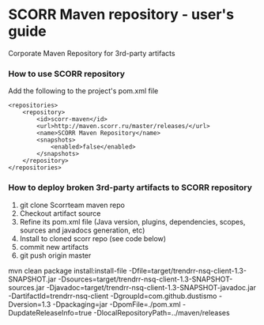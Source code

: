 SCORR Maven repository - user's guide
===

Corporate Maven Repository for 3rd-party artifacts

### How to use SCORR repository

Add the following to the project's pom.xml file

    <repositories>
        <repository>
            <id>scorr-maven</id>
            <url>http://maven.scorr.ru/master/releases/</url>
            <name>SCORR Maven Repository</name>
            <snapshots>
                <enabled>false</enabled>
            </snapshots>
        </repository>
    </repositories>

### How to deploy broken 3rd-party artifacts to SCORR repository

1. git clone Scorrteam maven repo
2. Checkout artifact source
3. Refine its pom.xml file (Java version, plugins, dependencies, scopes, sources and javadocs generation, etc)
4. Install to cloned scorr repo (see code below)
5. commit new artifacts
6. git push origin master

mvn clean package install:install-file 
  -Dfile=target/trendrr-nsq-client-1.3-SNAPSHOT.jar 
  -Dsources=target/trendrr-nsq-client-1.3-SNAPSHOT-sources.jar
  -Djavadoc=target/trendrr-nsq-client-1.3-SNAPSHOT-javadoc.jar 
  -DartifactId=trendrr-nsq-client 
  -DgroupId=com.github.dustismo 
  -Dversion=1.3 
  -Dpackaging=jar 
  -DpomFile=./pom.xml 
  -DupdateReleaseInfo=true 
  -DlocalRepositoryPath=../maven/releases
